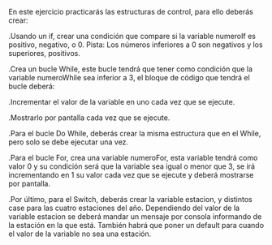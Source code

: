 En este ejercicio practicarás las estructuras de control, para ello deberás crear:

.Usando un if, crear una condición que compare si la variable numeroIf es positivo, negativo, o 0.
Pista: Los números inferiores a 0 son negativos y los superiores, positivos.

.Crea un bucle While, este bucle tendrá que tener como condición que la variable numeroWhile sea inferior a 3, el bloque de código que tendrá el bucle deberá:

.Incrementar el valor de la variable en uno cada vez que se ejecute.

.Mostrarlo por pantalla cada vez que se ejecute.

.Para el bucle Do While, deberás crear la misma estructura que en el While, pero solo se debe ejecutar una vez.

.Para el bucle For, crea una variable numeroFor, esta variable tendrá como valor 0 y su condición será que la variable sea igual o menor que 3, se irá incrementando en 1 su valor cada vez que se ejecute y deberá mostrarse por pantalla.

.Por último, para el Switch, deberás crear la variable estacion, y distintos case para las cuatro estaciones del año. Dependiendo del valor de la variable estacion se deberá mandar un mensaje por consola informando de la estación en la que está. También habrá que poner un default para cuando el valor de la variable no sea una estación.